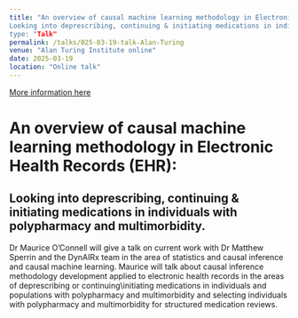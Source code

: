 ```yaml
---
title: "An overview of causal machine learning methodology in Electronic Health Records (EHR):
Looking into deprescribing, continuing & initiating medications in individuals with polypharmacy and multimorbidity
type: "Talk"
permalink: /talks/025-03-19-talk-Alan-Turing
venue: "Alan Turing Institute online"
date: 2025-03-19
location: "Online talk"
---
```


[More information here](https://www.turing.ac.uk/events/overview-causal-machine-learning-methodology-electronic-health-records-ehr)

# An overview of causal machine learning methodology in Electronic Health Records (EHR):
## Looking into deprescribing, continuing & initiating medications in individuals with polypharmacy and multimorbidity.

Dr Maurice O’Connell will give a talk on current work with Dr Matthew Sperrin and the DynAIRx team in the area of statistics and causal inference and causal machine learning. Maurice will talk about causal inference methodology development applied to electronic health records in the areas of deprescribing or continuing\initiating medications in individuals and populations with polypharmacy and multimorbidity and selecting individuals with polypharmacy and multimorbidity for structured medication reviews.  